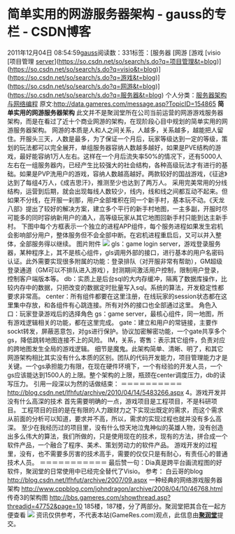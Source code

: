 # 简单实用的网游服务器架构 - gauss的专栏 - CSDN博客
2011年12月04日 08:54:59[gauss](https://me.csdn.net/mathlmx)阅读数：331标签：[服务器																[网游																[游戏																[visio																[项目管理																[server](https://so.csdn.net/so/search/s.do?q=server&t=blog)](https://so.csdn.net/so/search/s.do?q=项目管理&t=blog)](https://so.csdn.net/so/search/s.do?q=visio&t=blog)](https://so.csdn.net/so/search/s.do?q=游戏&t=blog)](https://so.csdn.net/so/search/s.do?q=网游&t=blog)](https://so.csdn.net/so/search/s.do?q=服务器&t=blog)
个人分类：[服务器架构与网络编程](https://blog.csdn.net/mathlmx/article/category/944322)
原文:http://data.gameres.com/message.asp?TopicID=154865
**简单实用的网游服务器架构**
此文并不是聚润堂所在公司当前运营的网游游戏服务器架构，而是在看过了近十个商业网游的架构，在现阶段心目中规划的简单实用的网游服务器架构。
网游的本质是人和人之间关系，人越多，关系越多，越能把人留住。开服头三天，人数是最多，为了保证一个月后，玩家等级达到一定的等级，策划的玩法都可以完全展开，单组服务器容纳人数越多越好，如果是PVE结构的游戏，最好能容纳1万人左右。这样在一个月后流失率50%的情况下，还有5000人左右在一组服务器内，已经产生比较强大的社会结构，各种高级玩法才有进行的基础。如果是PVP洗用户的游戏，容纳人数越高越好。两款较好的国战游戏，《征途》达到了每组4万人，《成吉思汗》，推测至少也达到了两万人。
采用完美常用的分线结构，运营到后期，就会出现每线人数较少，线内，线和线之间都互动不起来。但如果不分线，在开服一刹那，用户全部堆积在同一个新手村，基本玩不动。《天龙八部》提出了较好的解决方案，建立多个平行的新手村地图，一主多副，开服时尽可能多的同时容纳新用户的涌入，高等级玩家从其它地图回新手村只能到达主新手村。
下图中每个方框表示一个独立的进程APP组件，每个服务进程如果发生宕机会影响部分用户，整体服务但不会全部中断。在宕机进程重启后，又可以并入整体，全部服务得以继续。
图片附件
![](http://upload.gameres.com/20108/sf_17193234_2297.png)
gls：game login server，游戏登录服务器，某种程序上，其不是核心组件，gls调用外部的接口，进行基本的用户名密码认证。此外需要实现很多附属的功能：登录排队（对开服非常有帮助），GM超级登录通道（GM可以不排队进入游戏），封测期间激活用户控制，限制用户登录，控制客户端版本等。
db：实质上是后台sql的大内存缓冲，隔离了数据库操作，比较内存中的数据，只把改变的数据定时批量写入sql。系统的算法，开发稳定性都要求非常高。
center：所有组件都要在这里注册，在线玩家的session状态都在这里集中存放，和各组件有心跳连接。所有对外的接口也全部通过这里。
角色入口：玩家登录游戏后的选择角色
gs：game server，最核心组件，同一地图，所有游戏逻辑相关的功能，都在这里完成。
gate：建立和用户的常链接，主要作sockt转发，屏蔽恶意包，对gs进行保护。协议加密解密功能，一个gate共享多个gs，降低跳转地图连接不上的风险。
IM，关系，寄售：表示其它组件，负责对应的跨地图发生全局的游戏逻辑。
细节是魔鬼。此架构简单、清晰、明了，和其它网游架构相比其实没有什么本质的区别。团队的代码开发能力，项目管理能力才是关键。一个gs承担能力有限，在现在硬件环境下，一个有经验的开发人员，一个gs应该能达到1500人的上限。整个架构的上限，瓶颈在center调度压力，db的读写压力。
引用一段深以为然的话做结束：
＝＝＝＝＝＝＝＝＝＝
http://blog.csdn.net/lfhfut/archive/2010/04/14/5483266.aspx
4。游戏开发并没有什么高深的技术
首先需要明确的一点，游戏项目是工程项目，不是科研项目。
工程项目的目的是在有限的人力跟财力之下实现出既定的需求，而这个需求从前面的分析可以知道，要求并不高，所以，需求的实现过程也就并没有多么高深。
至少在我经历过的项目里，没有什么惊天地泣鬼神似的英雄人物，没有创造出多么伟大的算法，我们所做的，只是使用现在的技术，现有的方法，拼合成一个软件产品，一个融合了程序、美术、策划劳动力的软件产品。
游戏开发的过程里，没有，也不需要多厉害的技术高手，需要的仅仅只是有耐心，有责任心的普通技术人员。
＝＝＝＝＝＝＝＝＝＝＝
最后赞一句：Dia真是跨平台画流程图的好软件，聚润堂的日常使用中已经完全替代了Visio。
参考：
白云哥的blog
http://blog.csdn.net/lfhfut/archive/2007/09.aspx
一种经典的网络游戏服务器架构 
http://www.cppblog.com/johndragon/archive/2008/04/10/46768.html
传奇3的架构图
http://bbs.gameres.com/showthread.asp?threadid=47752&page=10
185楼，187楼，分了两部分。聚润堂把其合在一起方便查看
![](http://upload.gameres.com/20108/sf_17193323_8964.gif)
资讯仅供参考，不代表本站(GameRes.com)观点，此信息由[**聚润堂**](http://bbs.gameres.com/showuser.asp?userid=156363)提交。
